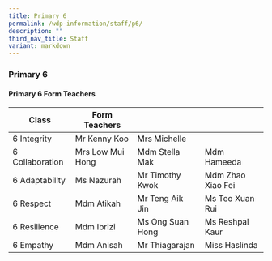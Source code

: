 ```yaml
---
title: Primary 6
permalink: /wdp-information/staff/p6/
description: ""
third_nav_title: Staff
variant: markdown
---
```

### **Primary 6**

#### **Primary 6 Form Teachers**

| Class | Form Teachers |  |  |
|---|---|---|---|
| 6 Integrity | Mr Kenny Koo | Mrs Michelle |  
| 6 Collaboration | Mrs Low Mui Hong | Mdm Stella Mak | Mdm Hameeda| 
| 6 Adaptability | Ms Nazurah | Mr Timothy Kwok |  Mdm Zhao Xiao Fei|
| 6 Respect| Mdm Atikah | Mr Teng Aik Jin | Ms Teo Xuan Rui |
| 6 Resilience | Mdm Ibrizi | Ms Ong Suan Hong | Ms Reshpal Kaur|
| 6 Empathy | Mdm Anisah | Mr Thiagarajan | Miss Haslinda |